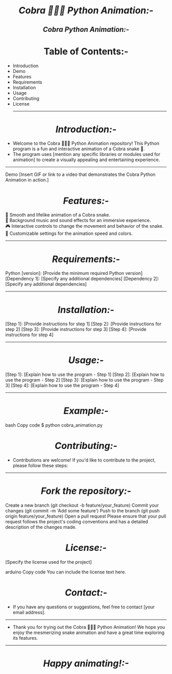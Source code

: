 <h1 align="center"><i>Cobra 🐍🐍🐍 Python Animation:-</i></h1>
<h2 align="center"><i>Cobra Python Animation:-</i></h2>

<h1 align="Center">Table of Contents:-</h1>

- Introduction
- Demo
- Features
- Requirements
- Installation
- Usage
- Contributing
- License
  <hr>
  
<h1 align="center"><i>Introduction:-</i></h1>

- Welcome to the Cobra 🐍🐍🐍 Python Animation repository! This Python program is a fun and interactive animation of a Cobra snake 🐍.
-  The program uses [mention any specific libraries or modules used for animation] to create a visually appealing and entertaining experience.
<hr>
Demo
[Insert GIF or link to a video that demonstrates the Cobra Python Animation in action.]

<h1 align="center"><i>Features:-</i></h1>
🐍 Smooth and lifelike animation of a Cobra snake.<br>
🎵 Background music and sound effects for an immersive experience.<br>
🎮 Interactive controls to change the movement and behavior of the snake.<br>
🌟 Customizable settings for the animation speed and colors.<br>
<hr>
<h1 align="center"><i>Requirements:-</i></h1>
Python [version]: [Provide the minimum required Python version]
[Dependency 1]: [Specify any additional dependencies]
[Dependency 2]: [Specify any additional dependencies]
<hr>
<h1 align="center"><i>Installation:-</i></h1>
[Step 1]: [Provide instructions for step 1]
[Step 2]: [Provide instructions for step 2]
[Step 3]: [Provide instructions for step 3]
[Step 4]: [Provide instructions for step 4]
<hr>
<h1 align="center"><i>Usage:-</i></h1>
[Step 1]: [Explain how to use the program - Step 1]
[Step 2]: [Explain how to use the program - Step 2]
[Step 3]: [Explain how to use the program - Step 3]
[Step 4]: [Explain how to use the program - Step 4]
<hr>
<h1 align="center"><i>Example:-</i></h1>

bash
Copy code
$ python cobra_animation.py
<h1 align="center"><i>Contributing:-</i></h1>

- Contributions are welcome! If you'd like to contribute to the project, please follow these steps:
<hr>
<h1 align="center"><i>Fork the repository:-</i></h1>
Create a new branch (git checkout -b feature/your_feature)
Commit your changes (git commit -m 'Add some feature')
Push to the branch (git push origin feature/your_feature)
Open a pull request
Please ensure that your pull request follows the project's coding conventions and has a detailed description of the changes made.

<h1 align="center"><i>License:-</i></h1>
[Specify the license used for the project]

arduino
Copy code
You can include the license text here.
<h1 align="center"><i>Contact:-</i></h1>

- If you have any questions or suggestions, feel free to contact [your email address].
<hr>

- Thank you for trying out the Cobra 🐍🐍🐍 Python Animation! We hope you enjoy the mesmerizing snake animation and have a great time exploring its features.
<hr>
 <h1 align="center"><i>Happy animating!:-</i></h1>





